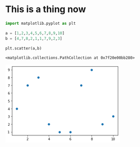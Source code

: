 # This is a thing now


```python
import matplotlib.pyplot as plt
```


```python
a = [1,2,3,4,5,6,7,8,9,10]
b = [4,7,8,2,1,1,7,9,2,3]
```


```python
plt.scatter(a,b)
```




    <matplotlib.collections.PathCollection at 0x7f20e00bb280>




![png](/images/j_test_files/j_test_3_1.png)

